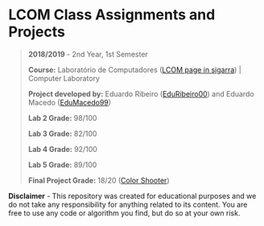 # LCOM Class Assignments and Projects

> **2018/2019** - 2nd Year, 1st Semester
>
> **Course:** Laboratório de Computadores ([LCOM page in sigarra](https://sigarra.up.pt/feup/pt/ucurr_geral.ficha_uc_view?pv_ocorrencia_id=419993)) | Computer Laboratory
>
> **Project developed by:** Eduardo Ribeiro ([EduRibeiro00](https://github.com/EduRibeiro00)) and Eduardo Macedo ([EduMacedo99](https://github.com/EduMacedo99))
>
> **Lab 2 Grade:** 98/100
>
> **Lab 3 Grade:** 82/100
>
> **Lab 4 Grade:** 92/100
>
> **Lab 5 Grade:** 89/100
>
> **Final Project Grade:** 18/20 ([Color Shooter](proj/doc/Project_Report.pdf))

**Disclaimer** - This repository was created for educational purposes and we do not take any responsibility for anything related to its content. You are free to use any code or algorithm you find, but do so at your own risk.
